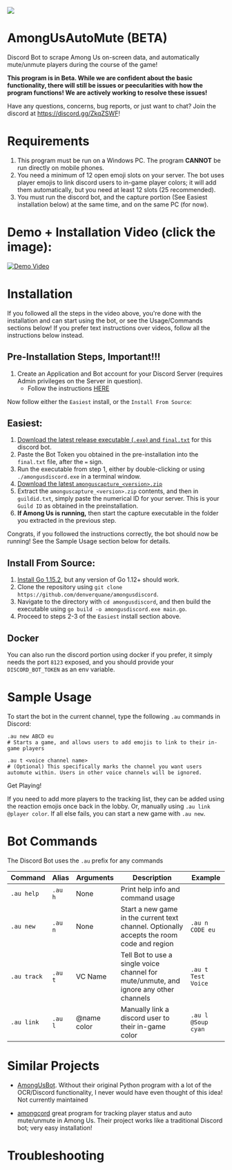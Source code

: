 ![](https://github.com/denverquane/amongusdiscord/blob/master/assets/botProfilePicture.jpg?raw=true)

# AmongUsAutoMute (BETA)
Discord Bot to scrape Among Us on-screen data, and automatically mute/unmute players during the course of the game!

**This program is in Beta. While we are confident about the basic functionality, there will still be issues or peecularities with how the program functions! We are actively working to resolve these issues!**

Have any questions, concerns, bug reports, or just want to chat? Join the discord at https://discord.gg/ZkqZSWF!

# Requirements

1. This program must be run on a Windows PC. The program **CANNOT** be run directly on mobile phones.
2. You need a minimum of 12 open emoji slots on your server. The bot uses player emojis to link discord users to in-game player colors; it will add them automatically, but you need at least 12 slots (25 recommended).
3. You must run the discord bot, and the capture portion (See Easiest installation below) at the same time, and on the same PC (for now).

# Demo + Installation Video (click the image):
[![Demo Video](https://img.youtube.com/vi/ASPZ6DcKpCo/0.jpg)](https://youtu.be/ASPZ6DcKpCo)

# Installation

If you followed all the steps in the video above, you're done with the installation and can start using the bot, or see the
Usage/Commands sections below! If you prefer text instructions over videos, follow all the instructions below instead.

## Pre-Installation Steps, Important!!!
1. Create an Application and Bot account for your Discord Server (requires Admin privileges on the Server in question).
    - Follow the instructions [HERE](https://github.com/denverquane/amongusdiscord/blob/master/BOT_README.md)

Now follow either the `Easiest` install, or the `Install From Source`:

## Easiest:
1. [Download the latest release executable (`.exe`) and `final.txt`](https://github.com/denverquane/amongusdiscord/releases) for this discord bot.
2. Paste the Bot Token you obtained in the pre-installation into the `final.txt` file, after the `=` sign.
3. Run the executable from step 1, either by double-clicking or using `./amongusdiscord.exe` in a terminal window.
4. [Download the latest `amonguscapture_<version>.zip`](https://github.com/denverquane/amonguscapture/releases)
5. Extract the `amonguscapture_<version>.zip` contents, and then in `guildid.txt`, simply paste the numerical ID for your server. This is your `Guild ID` as obtained in the preinstallation.
6. **If Among Us is running,** then start the capture executable in the folder you extracted in the previous step.

Congrats, if you followed the instructions correctly, the bot should now be running! See the Sample Usage section below for details.

## Install From Source:
1. [Install Go 1.15.2](https://golang.org/dl/go1.15.2.windows-amd64.msi), but any version of Go 1.12+ should work.
2. Clone the repository using `git clone https://github.com/denverquane/amongusdiscord`.
3. Navigate to the directory with `cd amongusdiscord`, and then build the executable using `go build -o amongusdiscord.exe main.go`.
4. Proceed to steps 2-3 of the `Easiest` install section above.

## Docker
You can also run the discord portion using docker if you prefer, it simply needs the port `8123` exposed, and you should provide your `DISCORD_BOT_TOKEN` as an env variable.

# Sample Usage
To start the bot in the current channel, type the following `.au` commands in Discord:
```
.au new ABCD eu
# Starts a game, and allows users to add emojis to link to their in-game players

.au t <voice channel name> 
# (Optional) This specifically marks the channel you want users automute within. Users in other voice channels will be ignored.
```
Get Playing!

If you need to add more players to the tracking list, they can be added using the reaction emojis once back in the lobby. Or, manually using `.au link @player color`. If all else fails, you can start a new game with `.au new`.

# Bot Commands
The Discord Bot uses the `.au` prefix for any commands

|Command| Alias | Arguments | Description | Example |
|---|---|---|---|---|
|`.au help`|`.au h`|None|Print help info and command usage||
|`.au new`|`.au n`|None|Start a new game in the current text channel. Optionally accepts the room code and region|`.au n CODE eu`|
|`.au track`|`.au t`|VC Name|Tell Bot to use a single voice channel for mute/unmute, and ignore any other channels|`.au t Test Voice`|
|`.au link`|`.au l`|@name color|Manually link a discord user to their in-game color|`.au l @Soup cyan`|

# Similar Projects

- [AmongUsBot](https://github.com/alpharaoh/AmongUsBot). Without their original Python program
with a lot of the OCR/Discord functionality, I never would have even thought of this idea! Not currently maintained

- [amongcord](https://github.com/pedrofracassi) great program for tracking player status and auto mute/unmute in Among Us.
Their project works like a traditional Discord bot; very easy installation!

# Troubleshooting

